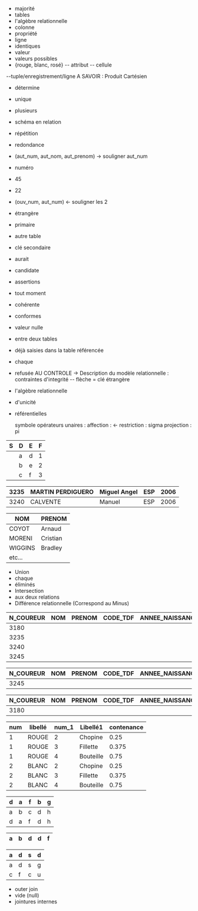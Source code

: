 - majorité
- tables
- l'algèbre relationnelle
- colonne
- propriété
- ligne
- identiques
- valeur
- valeurs possibles
- {rouge, blanc, rosé}
-- attribut
-- cellule

--tuple/enregistrement/ligne
	A SAVOIR  : Produit Cartésien
- détermine
- unique
- plusieurs
- schéma en relation
- répétition
- redondance
- (aut\_num,  aut_nom, aut_prenom) -> souligner aut_num
- numéro
- 45
- 22
- (ouv_num, aut_num) <- souligner les 2
- étrangère
- primaire
- autre table
- clé secondaire
- aurait
- candidate
- assertions
- tout moment
- cohérente
- conformes
- valeur nulle
- entre deux tables
- déjà saisies dans la table référencée
- chaque
- refusée
	AU CONTROLE -> Description du modèle relationnelle : contraintes d'integrité
-- flèche = clé étrangère
- l'algèbre relationnelle
- d'unicité
- référentielles

	symbole opérateurs unaires : 
		affection : <-
		restriction : sigma
		projection : pi


| S   | D   | E   | F   |
| --- | --- | --- | --- |
|     | a   | d   | 1   |
|     | b   | e   | 2   |
|     | c   | f   | 3   |

| 3235 | MARTIN PERDIGUERO | Miguel Angel | ESP | 2006 |
| ---- | ----------------- | ------------ | --- | ---- |
| 3240 | CALVENTE          | Manuel       | ESP | 2006 |

| NOM     | PRENOM   |
| ------- | -------- |
| COYOT   | Arnaud   |
| MORENI  | Cristian |
| WIGGINS | Bradley  |
| etc...  |          |
- Union
- chaque
- éliminés
- Intersection
- aux deux relations
- Différence relationnelle (Correspond au Minus)


| N_COUREUR | NOM | PRENOM | CODE_TDF | ANNEE_NAISSANCE |
| --------- | --- | ------ | -------- | --------------- |
| 3180      |     |        |          |                 |
| 3235      |     |        |          |                 |
| 3240      |     |        |          |                 |
| 3245      |     |        |          |                 |


| N_COUREUR | NOM | PRENOM | CODE_TDF | ANNEE_NAISSANCE |
| --------- | --- | ------ | -------- | --------------- |
| 3245      |     |        |          |                 |


| N_COUREUR | NOM | PRENOM | CODE_TDF | ANNEE_NAISSANCE |
| --------- | --- | ------ | -------- | --------------- |
| 3180      |     |        |          |                 |



| num | libellé | num_1 | Libellé1  | contenance |
| --- | ------- | ----- | --------- | ---------- |
| 1   | ROUGE   | 2     | Chopine   | 0.25       |
| 1   | ROUGE   | 3     | Fillette  | 0.375      |
| 1   | ROUGE   | 4     | Bouteille | 0.75       |
| 2   | BLANC   | 2     | Chopine   | 0.25       |
| 2   | BLANC   | 3     | Fillette  | 0.375      |
| 2   | BLANC   | 4     | Bouteille | 0.75       |


| d   | a   | f   | b   | g   |
| --- | --- | --- | --- | --- |
| a   | b   | c   | d   | h   |
| d   | a   | f   | d   | h   |

| a   | b   | d   | d   | f   |
| --- | --- | --- | --- | --- |

| a   | d   | s   | d   |
| --- | --- | --- | --- |
| a   | d   | s   | g   |
| c   | f   | c   | u   |

- outer join
- vide (null)
- jointures internes